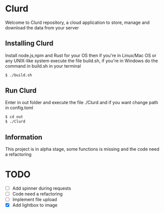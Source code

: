 # Clurd

Welcome to Clurd repository, a cloud application to store, manage and download the data from your server 

## Installing Clurd

Install node.js,npm and Rust for your OS then if you're in Linux/Mac OS or any UNIX-like system execute the file build.sh, if you're in Windows do the command in build.sh in your terminal

```sh
$ ./build.sh
```

## Run Clurd

Enter in out folder and execute the file ./Clurd and if you want change path in config.toml

```sh
$ cd out
$ ./Clurd
```

## Information

This project is in alpha stage, some functions is missing and the code need a refactoring

# TODO

- [ ] Add spinner during requests
- [ ] Code need a refactoring
- [ ] Implement file upload 
- [x] Add lightbox to image 
